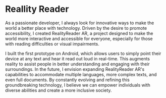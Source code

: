 # Reallity Reader
As a passionate developer, I always look for innovative ways to make the world a better place with technology. Driven by the desire to promote accessibility, I created RealityReader AR, a project designed to make the world more interactive and accessible for everyone, especially for those with reading difficulties or visual impairments.

I built the first prototype on Android, which allows users to simply point their device at any text and hear it read out loud in real-time. This augments reality to assist people in better understanding and engaging with their surroundings.
In the future, I envision expanding RealityReader AR's capabilities to accommodate multiple languages, more complex texts, and even full documents. By constantly evolving and refining this groundbreaking technology, I believe we can empower individuals with diverse abilities and create a more inclusive society.
